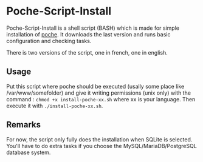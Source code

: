 Poche-Script-Install
====================

Poche-Script-Install is a shell script (BASH) which is made for simple installation of [poche](http://www.inthepoche.com). It downloads the last version and runs basic configuration and checking tasks.

There is two versions of the script, one in french, one in english.

Usage
-----
Put this script where poche should be executed (usally some place like /var/www/somefolder) and give it writing permissions (unix only) with the command : `chmod +x install-poche-xx.sh` where xx is your language.
Then execute it with `./install-poche-xx.sh`.

Remarks
-------
For now, the script only fully does the installation when SQLite is selected. You'll have to do extra tasks if you choose the MySQL/MariaDB/PostgreSQL database system.
